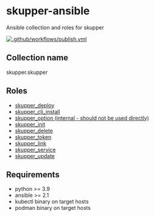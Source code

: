 # skupper-ansible

Ansible collection and roles for skupper

[![.github/workflows/publish.yml](https://github.com/skupperproject/skupper-ansible/actions/workflows/publish.yml/badge.svg)](https://github.com/skupperproject/skupper-ansible/actions/workflows/publish.yml)

## Collection name

skupper.skupper

## Roles

* [skupper_deploy](https://github.com/skupperproject/skupper-ansible/tree/main/skupper/skupper/roles/skupper_deploy)
* [skupper_cli_install](https://github.com/skupperproject/skupper-ansible/tree/main/skupper/skupper/roles/skupper_cli_install)
* [skupper_option (internal - should not be used directly)](https://github.com/skupperproject/skupper-ansible/tree/main/skupper/skupper/roles/skupper_option)
* [skupper_init](https://github.com/skupperproject/skupper-ansible/tree/main/skupper/skupper/roles/skupper_init)
* [skupper_delete](https://github.com/skupperproject/skupper-ansible/tree/main/skupper/skupper/roles/skupper_delete)
* [skupper_token](https://github.com/skupperproject/skupper-ansible/tree/main/skupper/skupper/roles/skupper_token)
* [skupper_link](https://github.com/skupperproject/skupper-ansible/tree/main/skupper/skupper/roles/skupper_link)
* [skupper_service](https://github.com/skupperproject/skupper-ansible/tree/main/skupper/skupper/roles/skupper_service)
* [skupper_update](https://github.com/skupperproject/skupper-ansible/tree/main/skupper/skupper/roles/skupper_update)

## Requirements

* python >= 3.9
* ansible >= 2.1
* kubectl binary on target hosts
* podman binary on target hosts
